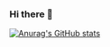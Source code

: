### Hi there 👋

[![Anurag's GitHub stats](https://github-readme-stats.vercel.app/api?username=sebasphere)](https://github.com/anuraghazra/github-readme-stats)
